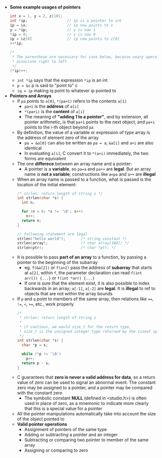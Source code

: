 - **Some example usages of pointers**
  ```c
  int x = 1, y = 2, z[10];
  int *ip;                  // ip is a pointer to int
  ip = &x;                  // ip now points to x
  y = *ip;                  // y is now 1
  *ip = 0;                  // x is now 0
  ip = &z[0]                // ip now points to z[0]
  ++*ip;

  /*
   * The parenthese are necessary for case below, because unary operator like * and ++
   * associate right to left
   */
  (*ip)++;
  ```
  - `int *ip` says that the expression `*ip` is an int
  - `p = &c` p is said to "point to"  c
  - `iq = ip` making iq point to whatever ip pointed to
- **Pointers and Arrays**
  - If `pa` points to `a[0]`, `*(pa+1)` refers to the contents `a[1]`
    - `pa+i` is the **address** of `a[i]`
    - `*(pa+i)` is the **content** of `a[i]`
    - The meaning of **"adding 1 to a pointer"**, and by extension, all pointer arithmetic, is that `pa+1` points to the next object, and `pa+i` points to the i-th object beyond `pa`
  - By definition, the value of a variable or expression of type array is the address of element zero of the array
    - `pa = &a[0]` can also be written as `pa = a`; `&a[i]` and `a+i` are also identical
    - In evaluating `a[i]`, C convert it to `*(a+i)` immediately, the two forms are equivalent
  - The one **differece** between an array name and a pointer:
    - A pointer is a **variable**, so `pa=a` and `pa++` are **legal**. But an array name is **not a variable**; constructions like `a=pa` and `a++` are **illegal**
  - When an array name is passed to a function, what is passed is the location of the initial element:
    ```c
    /* strlen: return length of string s */
    int strlen(char *s) {
      int n;

      for (n = 0; *s != '\0'; s++)
        n++;
      return n;
    }

    // following statement are legal
    strlen("hello world");       /* string constant */
    strlen(array);               /* char array[100]; */
    strlen(ptr);                 /* char *ptr; */
    ```
  - It is possible to pass **part of an array** to a function, by passing a pointer to the beginning of the subarray
    - eg. `f(&a[2])` or `f(a+2)` pass the address of **subarray** that starts at `a[2]`, within `f`, the parameter declaration can read `f(int arr[]) {...}` or `f(int *arr) {...}`
    - If one is sure that the element exist, it is also possible to index backwards in an array; `a[-1]`, `a[-2]` are **legal**. It is **illegal** to ref to objects that are not within the array bounds
  - If `p` and `q` point to members of the same array, then relations like `==`, `!=`, `<`, `>=`, etc., work properly
    ```c
    /*
     * strlen: return length of string s 
     *
     * if cautious, we would size_t for the return type,
     * size_t is the unsigned integer type returned by the sizeof operator
     */
    int strlen(char *s) {
      char *p = s;

      while (*p != '\0')
        p++;
      return p - s;
    }
    ```
  - C guarantees that **zero is never a valid address for data**, so a return value of zero can be used to signal an abnormal event. The constant zero may be assigned to a pointer, and a pointer may be compared with the constant zero
    - The symbolic constant **NULL** (defined in <studio.h>) is often used in place of zero, as a mnemonic to indicate more clearly that this is a special value for a pointer
  - All the pointer manipulations automatically take into account the size of the object pointed to
  - **Valid pointer operations**
    - Assignment of pointers of the same type
    - Adding or subtracting a pointer and an integer
    - Subtracting or comparing two pointer to member of the same array
    - Assigning or comparing to zero
  
